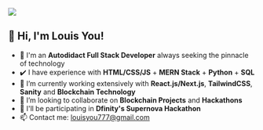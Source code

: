 ![](https://user-images.githubusercontent.com/81671608/164883470-85cad774-ca24-40b2-bc71-27664e24325b.gif)
## 👋 Hi, I'm Louis You!
- 🏫 I'm an **Autodidact Full Stack Developer** always seeking the pinnacle of technology
- ✔️ I have experience with **HTML/CSS/JS** + **MERN Stack** + **Python** + **SQL**
- 📖 I’m currently working extensively with **React.js/Next.js**, **TailwindCSS**, **Sanity** and **Blockchain Technology**
- 🔗 I’m looking to collaborate on **Blockchain Projects** and **Hackathons**
- 📰 I'll be participating in **Dfinity's Supernova Hackathon**
- 📫 Contact me: louisyou777@gmail.com

<!---
YouCodes/YouCodes is a ✨ special ✨ repository because its `README.md` (this file) appears on your GitHub profile.
You can click the Preview link to take a look at your changes.
--->
